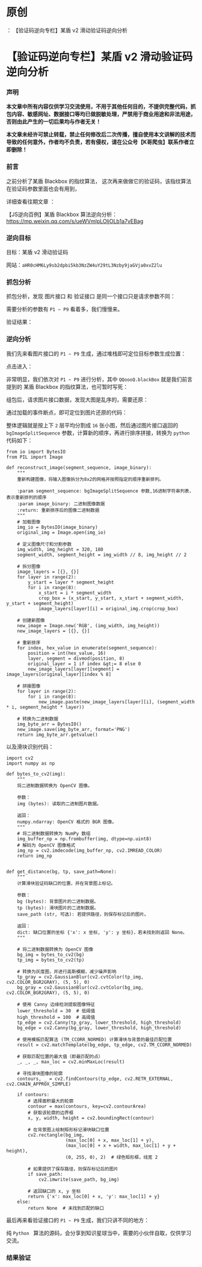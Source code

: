 # 原创
：  【验证码逆向专栏】某盾 v2 滑动验证码逆向分析

# 【验证码逆向专栏】某盾 v2 滑动验证码逆向分析

### 声明

**本文章中所有内容仅供学习交流使用，不用于其他任何目的，不提供完整代码，抓包内容、敏感网址、数据接口等均已做脱敏处理，严禁用于商业用途和非法用途，否则由此产生的一切后果均与作者无关！**

**本文章未经许可禁止转载，禁止任何修改后二次传播，擅自使用本文讲解的技术而导致的任何意外，作者均不负责，若有侵权，请在公众号【K哥爬虫】联系作者立即删除！**

### 前言

之前分析了某盾 Blackbox 的指纹算法， 这次再来做做它的验证码，该指纹算法在验证码参数里面也会有用到，

详细查看往期文章 ：

> 
【JS逆向百例】某盾 Blackbox 算法逆向分析：https://mp.weixin.qq.com/s/ueWVmlpLOljOLb1a7vEBag


### 逆向目标

目标：某盾 v2 滑动验证码

网站：`aHR0cHM6Ly9sb2dpbi5kb3NzZW4uY29tL3Nzby9jaGVja0xvZ2lu`

### 抓包分析

抓包分析，发现 图片接口 和 验证接口 是同一个接口只是请求参数不同：

需要分析的参数有 `P1 ~ P9` 看着多，我们慢慢来。

验证结果：

### 逆向分析

我们先来看图片接口的 `P1 ~ P9` 生成，通过堆栈即可定位目标参数生成位置：

点击进入：

非常明显，我们依次对 `P1 ~ P9` 进行分析，其中 `QQoooQ.blackBox` 就是我们前言提到的 某盾 Blackbox 的指纹算法，也可暂时写死：

组包后，请求图片接口数据，发现大图是乱序的，需要还原：

通过加载的事件断点，即可定位到图片还原的代码：

整体逻辑就是按上下 `2` 层平均分割成 `16` 张小图，然后通过图片接口返回的 `bgImageSplitSequence` 参数，计算新的顺序，再进行排序拼接，转换为 `python` 代码如下：

```
from io import BytesIO
from PIL import Image

def reconstruct_image(segment_sequence, image_binary):
    """
    重新构建图像，将输入图像拆分为8x2的网格并按照指定的顺序重新排列。
    
    :param segment_sequence: bgImageSplitSequence 参数,16进制字符串列表，表示重新排列的顺序
    :param image_binary: 二进制图像数据
    :return: 重新排序后的图像二进制数据
    """
    # 加载图像
    img_io = BytesIO(image_binary)
    original_img = Image.open(img_io)
    
    # 定义图像尺寸和分割参数
    img_width, img_height = 320, 180
    segment_width, segment_height = img_width // 8, img_height // 2
    
    # 拆分图像
    image_layers = [{}, {}]
    for layer in range(2):
        y_start = layer * segment_height
        for i in range(8):
            x_start = i * segment_width
            crop_box = (x_start, y_start, x_start + segment_width, y_start + segment_height)
            image_layers[layer][i] = original_img.crop(crop_box)
    
    # 创建新图像
    new_image = Image.new('RGB', (img_width, img_height))
    new_image_layers = [{}, {}]
    
    # 重新排序
    for index, hex_value in enumerate(segment_sequence):
        position = int(hex_value, 16)
        layer, segment = divmod(position, 8)
        original_layer = 1 if index &gt;= 8 else 0
        new_image_layers[layer][segment] = image_layers[original_layer][index % 8]
    
    # 拼接图像
    for layer in range(2):
        for i in range(8):
            new_image.paste(new_image_layers[layer][i], (segment_width * i, segment_height * layer))
    
    # 转换为二进制数据
    img_byte_arr = BytesIO()
    new_image.save(img_byte_arr, format='PNG')
    return img_byte_arr.getvalue()

```

以及滑块识别代码：

```
import cv2
import numpy as np

def bytes_to_cv2(img):
    """
    将二进制数据转换为 OpenCV 图像。

    参数：
    img (bytes): 读取的二进制图片数据。

    返回：
    numpy.ndarray: OpenCV 格式的 BGR 图像。
    """
    # 将二进制数据转换为 NumPy 数组
    img_buffer_np = np.frombuffer(img, dtype=np.uint8)
    # 解码为 OpenCV 图像格式
    img_np = cv2.imdecode(img_buffer_np, cv2.IMREAD_COLOR)
    return img_np


def get_distance(bg, tp, save_path=None):
    """
    计算滑块验证码缺口的位置，并在背景图上标记。

    参数：
    bg (bytes): 背景图片的二进制数据。
    tp (bytes): 滑块图片的二进制数据。
    save_path (str, 可选): 若提供路径，则保存标记后的图片。

    返回：
    dict: 缺口位置的坐标 {'x': x 坐标, 'y': y 坐标}，若未找到则返回 None。
    """

    # 将二进制数据转换为 OpenCV 图像
    bg_img = bytes_to_cv2(bg)
    tp_img = bytes_to_cv2(tp)

    # 转换为灰度图，并进行高斯模糊，减少噪声影响
    tp_gray = cv2.GaussianBlur(cv2.cvtColor(tp_img, cv2.COLOR_BGR2GRAY), (5, 5), 0)
    bg_gray = cv2.GaussianBlur(cv2.cvtColor(bg_img, cv2.COLOR_BGR2GRAY), (5, 5), 0)

    # 使用 Canny 边缘检测提取图像特征
    lower_threshold = 30  # 低阈值
    high_threshold = 100  # 高阈值
    tp_edge = cv2.Canny(tp_gray, lower_threshold, high_threshold)
    bg_edge = cv2.Canny(bg_gray, lower_threshold, high_threshold)

    # 使用模板匹配算法 (TM_CCORR_NORMED) 计算滑块与背景的最佳匹配位置
    result = cv2.matchTemplate(bg_edge, tp_edge, cv2.TM_CCORR_NORMED)

    # 获取匹配位置的最大值（即最匹配的点）
    _, _, _, max_loc = cv2.minMaxLoc(result)

    # 寻找滑块图像的轮廓
    contours, _ = cv2.findContours(tp_edge, cv2.RETR_EXTERNAL, cv2.CHAIN_APPROX_SIMPLE)
    
    if contours:
        # 选择面积最大的轮廓
        contour = max(contours, key=cv2.contourArea)
        # 获取该轮廓的边界框
        x, y, width, height = cv2.boundingRect(contour)

        # 在背景图上绘制矩形标记滑块缺口位置
        cv2.rectangle(bg_img, 
                      (max_loc[0] + x, max_loc[1] + y), 
                      (max_loc[0] + x + width, max_loc[1] + y + height),
                      (0, 255, 0), 2)  # 绿色矩形框，线宽 2

        # 如果提供了保存路径，则保存标记后的图片
        if save_path:
            cv2.imwrite(save_path, bg_img)

        # 返回缺口的 x, y 坐标
        return {'x': max_loc[0] + x, 'y': max_loc[1] + y}
    else:
        return None  # 未找到匹配的缺口

```

最后再来看验证接口的 `P1 ~ P9` 生成，我们只讲不同的地方：

纯 `Python ` 算法的源码，会分享到知识星球当中，需要的小伙伴自取，仅供学习交流。

### 结果验证
